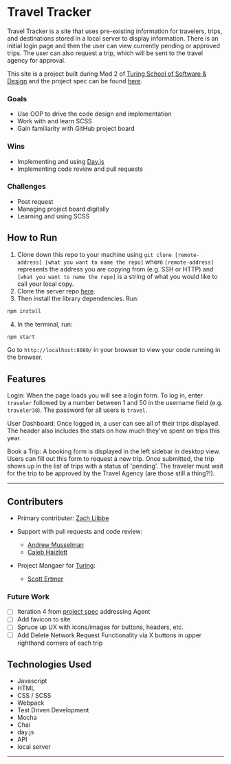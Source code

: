 # Travel Tracker

Travel Tracker is a site that uses pre-existing information for travelers, trips, and destinations stored in a local server to display information. There is an initial login page and then the user can view currently pending or approved trips. The user can also request a trip, which will be sent to the travel agency for approval. 

This site is a project built during Mod 2 of [Turing School of Software & Design](https://frontend.turing.edu/) and the project spec can be found [here](https://frontend.turing.edu/projects/travel-tracker.html).

### Goals
* Use OOP to drive the code design and implementation
* Work with and learn SCSS
* Gain familiarity with GitHub project board
### Wins
- Implementing and using [Day.js](https://day.js.org/)
- Implementing code review and pull requests
### Challenges
- Post request
- Managing project board digitally
- Learning and using SCSS
  
## How to Run

1. Clone down this repo to your machine using `git clone [remote-address] [what you want to name the repo]` where `[remote-address]` represents the address you are copying from (e.g. SSH or HTTP) and `[what you want to name the repo]` is a string of what you would like to call your local copy. 
2. Clone the server repo [here](https://github.com/turingschool-examples/travel-tracker-api).
3. Then install the library dependencies. Run:

```bash
npm install
```
4. In the terminal, run:

```bash
npm start
```
Go to `http://localhost:8080/` in your browser to view your code running in the browser.

## Features
Login: When the page loads you will see a login form. To log in, enter `traveler` followed by a number between 1 and 50 in the username field (e.g. `traveler38`). The password for all users is `travel`.

User Dashboard: Once logged in, a user can see all of their trips displayed.  The header also includes the stats on how much they've spent on trips this year.

Book a Trip: A booking form is displayed in the left sidebar in desktop view. Users can fill out this form to request a new trip. Once submitted, the trip shows up in the list of trips with a status of 'pending'. The traveler must wait for the trip to be approved by the Travel Agency (are those still a thing?!).

--- 
## Contributers
- Primary contributer: [Zach Liibbe](https://github.com/zliibbe)

- Support with pull requests and code review:
  - [Andrew Musselman](https://github.com/Andrew-Musselman)
  - [Caleb Haizlett](https://github.com/CHaiz15)

- Project Mangaer for [Turing](https://frontend.turing.edu/):
  - [Scott Ertmer](https://github.com/sertmer)
  
### Future Work

- [ ]  Iteration 4 from [project spec](https://frontend.turing.edu/projects/travel-tracker.html) addressing Agent 
- [ ]  Add favicon to site
- [ ]  Spruce up UX with icons/images for buttons, headers, etc.
- [ ]  Add Delete Network Request Functionality via X buttons in upper righthand corners of each trip
## Technologies Used
- Javascript
- HTML
- CSS / SCSS
- Webpack
- Test Driven Development
- Mocha
- Chai
- day.js
- API
- local server
 --- 
